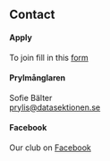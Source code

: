## Contact

#### Apply
To join fill in this [form](https://forms.gle/gaT6EWE5QfaRqNGK9)

#### Prylmånglaren

Sofie Bälter</br>
[prylis@datasektionen.se](mailto:prylis@datasektionen.se)

#### Facebook
Our club on [Facebook](https://www.facebook.com/dataprylis)
